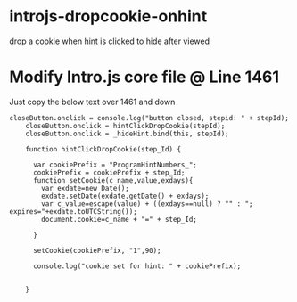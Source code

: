 # introjs-dropcookie-onhint
drop a cookie when hint is clicked to hide after viewed

# Modify Intro.js core file @ Line 1461
Just copy the below text over 1461 and down

```
closeButton.onclick = console.log("button closed, stepid: " + stepId);
    closeButton.onclick = hintClickDropCookie(stepId);
    closeButton.onclick = _hideHint.bind(this, stepId);
    
    function hintClickDropCookie(step_Id) {
      
      var cookiePrefix = "ProgramHintNumbers_";
      cookiePrefix = cookiePrefix + step_Id;
      function setCookie(c_name,value,exdays){
        var exdate=new Date();
        exdate.setDate(exdate.getDate() + exdays);
        var c_value=escape(value) + ((exdays==null) ? "" : "; expires="+exdate.toUTCString());
        document.cookie=c_name + "=" + step_Id;
        
      }
    
      setCookie(cookiePrefix, "1",90);
      
      console.log("cookie set for hint: " + cookiePrefix);
      
      
    }
```
